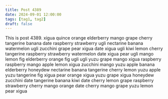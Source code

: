 ```yaml
---
title: Post 4389
date: 2024-09-01 12:00:00
tags: [tag1, tag2]
draft: false
---
```

This is post 4389.
xigua
quince
orange
elderberry
mango
grape
cherry
tangerine
banana
date
raspberry
strawberry
ugli
nectarine
banana
watermelon
ugli
zucchini
grape
pear
xigua
date
xigua
ugli
kiwi
lemon
cherry
tangerine
raspberry
strawberry
watermelon
date
xigua
pear
ugli
mango
lemon
fig
elderberry
orange
fig
ugli
ugli
yuzu
grape
mango
xigua
raspberry
raspberry
mango
apple
lemon
xigua
zucchini
mango
yuzu
apple
banana
elderberry
honeydew
nectarine
banana
tangerine
cherry
lemon
yuzu
apple
yuzu
tangerine
fig
xigua
pear
orange
xigua
yuzu
grape
xigua
honeydew
zucchini
date
tangerine
banana
kiwi
date
cherry
lemon
grape
raspberry
strawberry
cherry
mango
orange
date
cherry
mango
grape
yuzu
lemon
pear
xigua
